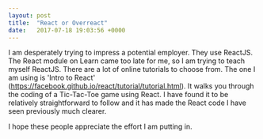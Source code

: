 ```yaml
---
layout: post
title:  "React or Overreact"
date:   2017-07-18 19:03:56 +0000
---
```



I am desperately trying to impress a potential employer. They use ReactJS. The React module on Learn came too late for me, so I am trying to teach myself ReactJS. There are a lot of online tutorials to choose from. The one I am using is 'Intro to React' (https://facebook.github.io/react/tutorial/tutorial.html). It walks you through the coding of a Tic-Tac-Toe game using React. I have found it to be relatively straightforward to follow and it has made the React code I have seen previously much clearer. 

I hope these people appreciate the effort I am putting in.
